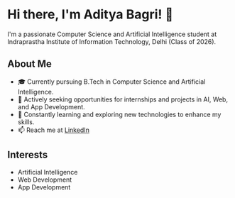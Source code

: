 # Hi there, I'm Aditya Bagri! 👋

I'm a passionate Computer Science and Artificial Intelligence student at Indraprastha Institute of Information Technology, Delhi (Class of 2026).

## About Me

- 🎓 Currently pursuing B.Tech in Computer Science and Artificial Intelligence.
- 💼 Actively seeking opportunities for internships and projects in AI, Web, and App Development.
- 🌱 Constantly learning and exploring new technologies to enhance my skills.
- 📫 Reach me at [LinkedIn](https://www.linkedin.com/in/adityabagrii/)

## Interests

- Artificial Intelligence
- Web Development
- App Development

<!---
adityabagrii/adityabagrii is a ✨ special ✨ repository because its `README.md` (this file) appears on your GitHub profile.
You can click the Preview link to take a look at your changes.
--->
